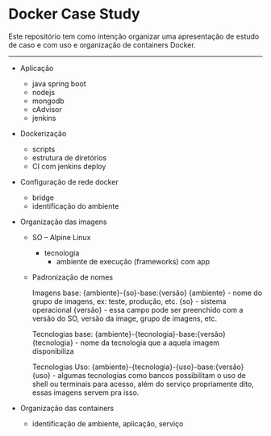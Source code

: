 # Docker Case Study

Este repositório tem como intenção organizar uma apresentação de estudo de caso e
 com uso e organização de containers Docker.

-----

- Aplicação
  - java  spring boot
  - nodejs
  - mongodb
  - cAdvisor
  - jenkins


- Dockerização
  - scripts
  - estrutura de diretórios    
  - CI com jenkins deploy


- Configuração de rede docker
  - bridge    
  - identificação do ambiente


- Organização das imagens
    - SO – Alpine Linux
      - tecnologia
        - ambiente de execução (frameworks) com app
		
	- Padronização de nomes
	
		Imagens base: {ambiente}-{so}-base:{versão} 
			{ambiente} - nome do grupo de imagens, ex: teste, produção, etc.
			{so} - sistema operacional
			{versão} - essa campo pode ser preenchido com a versão do SO, versão da image, grupo de imagens, etc.
			
		Tecnologias base: {ambiente}-{tecnologia}-base:{versão}
			{tecnologia} - nome da tecnologia que a aquela imagem disponibiliza
			
		Tecnologias Uso: {ambiente}-{tecnologia}-{uso}-base:{versão}
			{uso} - algumas tecnologias como bancos possibilitam o uso de shell ou terminais para acesso, além do serviço propriamente dito, essas imagens servem pra isso.

			
- Organização das containers

  - identificação de ambiente, aplicação, serviço
